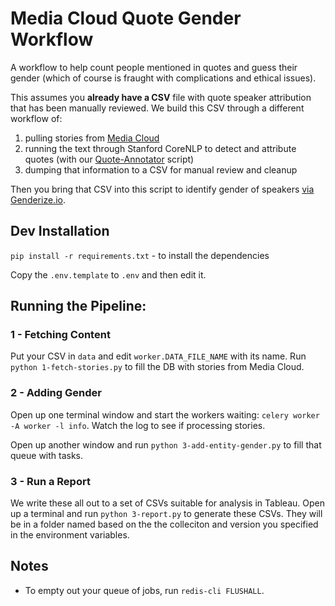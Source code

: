 Media Cloud Quote Gender Workflow 
=================================

A workflow to help count people mentioned in quotes and guess their gender (which of course is fraught with
complications and ethical issues).

This assumes you **already have a CSV** file with quote speaker attribution that has been manually reviewed. We 
build this CSV through a different workflow of:

1. pulling stories from [Media Cloud](https://mediacloud.org)
2. running the text through Stanford CoreNLP to detect and attribute quotes (with our [Quote-Annotator](https://github.com/mitmedialab/Quote-Annotator) script)
3. dumping that information to a CSV for manual review and cleanup

Then you bring that CSV into this script to identify gender of speakers [via Genderize.io](https://genderize.io).

Dev Installation
----------------

`pip install -r requirements.txt` - to install the dependencies

Copy the `.env.template` to `.env` and then edit it.


Running the Pipeline:
---------------------

### 1 - Fetching Content

Put your CSV in `data` and edit `worker.DATA_FILE_NAME` with its name.
Run `python 1-fetch-stories.py` to fill the DB with stories from Media Cloud.

### 2 - Adding Gender

Open up one terminal window and start the workers waiting: `celery worker -A worker -l info`. Watch the log to see
if processing stories.

Open up another window and run `python 3-add-entity-gender.py` to fill that queue with tasks.

### 3 - Run a Report

We write these all out to a set of CSVs suitable for analysis in Tableau. Open up a terminal and run 
`python 3-report.py` to generate these CSVs. They will be in a folder named based on the the colleciton 
and version you specified in the environment variables.


Notes
-----

* To empty out your queue of jobs, run `redis-cli FLUSHALL`.
